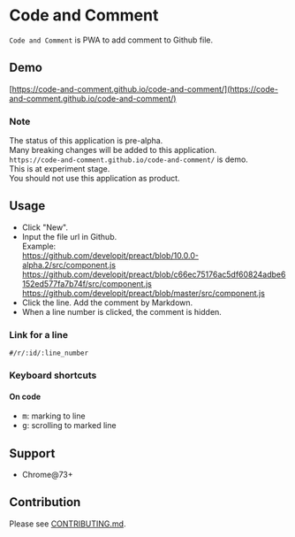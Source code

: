 # Code and Comment

`Code and Comment` is PWA to add comment to Github file.

## Demo

[https://code-and-comment.github.io/code-and-comment/](https://code-and-comment.github.io/code-and-comment/)

### Note

The status of this application is pre-alpha.  
Many breaking changes will be added to this application.  
`https://code-and-comment.github.io/code-and-comment/` is demo.  
This is at experiment stage.  
You should not use this application as product.

## Usage

* Click "New". 
* Input the file url in Github.  
Example:  
https://github.com/developit/preact/blob/10.0.0-alpha.2/src/component.js  
https://github.com/developit/preact/blob/c66ec75176ac5df60824adbe6152ed577fa7b74f/src/component.js  
https://github.com/developit/preact/blob/master/src/component.js  
* Click the line. Add the comment by Markdown.  
* When a line number is clicked, the comment is hidden.

### Link for a line

`#/r/:id/:line_number`

### Keyboard shortcuts

#### On code

* <kbd>m</kbd>: marking to line
* <kbd>g</kbd>: scrolling to marked line

## Support

* Chrome@73+

## Contribution

Please see [CONTRIBUTING.md](https://github.com/code-and-comment/code-and-comment/blob/master/CONTRIBUTING.md).

